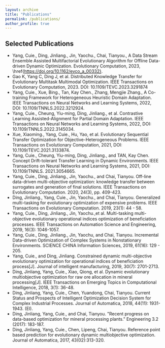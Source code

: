 ```yaml
---
layout: archive
title: "Publications"
permalink: /publications/
author_profile: true
---
```


Selected Publications
---
+ Yang, Cuie., Ding, Jinliang., Jin, Yaochu., Chai, Tianyou., A Data Stream Ensemble Assisted Multifactorial Evolutionary Algorithm for Offline Data-driven Dynamic Optimization. Evolutionary Computation, 2023, \href{https://doi.org/10.1162/evco_a_00332}.
+ Gao K, Yang C, Ding J, et al. Distributed Knowledge Transfer for Evolutionary Multitask Multimodal Optimization. IEEE Transactions on Evolutionary Computation, 2023. DOI: 10.1109/TEVC.2023.3291874
+ Yang, Cuie., Xue, Bing., Tan, Kay Chen., Zhang, Mengjie Zhang., A Co-training Framework for Heterogeneous Heuristic Domain Adaptation. IEEE Transactions on Neural Networks and Learning Systems, 2022, DOI: 10.1109/TNNLS.2022.3212924.
+ Yang, Cuie., Cheung, Yiu-ming, Ding, Jinliang., et al.  Contrastive Learning Assisted-Alignment for Partial Domain Adaptation. IEEE Transactions on Neural Networks and Learning Systems, 2022, DOI: 10.1109/TNNLS.2022.3145034. 
+ Xue, Xiaoming., Yang, Cuie., Hu, Yao, et al. Evolutionary Sequential Transfer Optimization for Objective-Heterogeneous Problems. IEEE Transactions on Evolutionary Computation, 2021, DOI: 10.1109/TEVC.2021.3133874. 
+ Yang, Cuie., Cheung, Yiu-ming, Ding, Jinliang., and TAN, Kay Chen.  Concept Drift-tolerant Transfer Learning in Dynamic Environments. IEEE Transactions on Neural Networks and Learning Systems, 2021, DOI: 10.1109/TNNLS. 2021.3054665. 
+ Yang, Cuie., Ding, Jinliang., Jin, Yaochu., and Chai, Tianyou. Off-line data-driven multi-objective optimization: knowledge transfer between surrogates and generation of final solutions. IEEE Transactions on Evolutionary Computation. 2020, 24(3), pp. 409-423. 
+ Ding, Jinliang., Yang, Cuie., Jin, Yaochu., and Chai, Tianyou. Generalized multi-tasking for evolutionary optimization of expensive problems. IEEE Transactions on Evolutionary Computation. 2019, 23(1): 44 - 58.
+ Yang, Cuie., Ding, Jinliang., Jin, Yaochu.,et al. Multi-tasking multi-objective evolutionary operational indices optimization of beneﬁciation processes. IEEE Transactions on Automation Science and Engineering, 2019, 16(3): 1046-1057. 
+ Yang, Cuie., Ding, Jinliang., Jin, Yaochu, and Chai, Tianyou. Incremental Data-driven Optimization of Complex Systems in Nonstationary Environments. SCIENCE CHINA Information Sciences, 2019, 61(16): 129 - 205.
+ Yang, Cuie., and Ding, Jinliang. Constrained dynamic multi-objective evolutionary optimization for operational indices of beneficiation process[J]. Journal of intelligent manufacturing, 2019, 30(7): 2701-2713. 
+ Ding, Jinliang, Yang, Cuie., Xiao, Qiong, et al. Dynamic evolutionary multiobjective optimization for raw ore allocation in mineral processing[J]. IEEE Transactions on Emerging Topics in Computational Intelligence, 2018, 3(1): 36-48.
+ Ding, Jinliang, Yang, Cuie., Chen, Yuandong, Chai, Tianyou. Current Status and Prospects of Intelligent Optimization Decision System for Complex Industrial Processes. Journal of Automatica, 2018, 44(11): 1931-1943. (EI).
+ Ding, Jinliang, Yang, Cuie., and Chai, Tianyou. "Recent progress on data-based optimization for mineral processing plants." Engineering 3.2 (2017): 183-187. 
+ Ding, Jinliang, Yang, Cuie., Chen, Lipeng, Chai, Tianyou. Reference point based prediction for evolutionary dynamic multiobjective optimization. Journal of Automatica, 2017, 43(02):313-320. 
